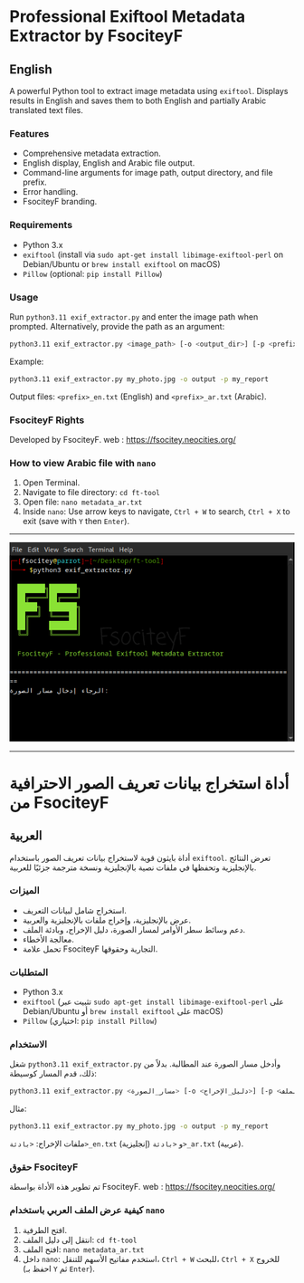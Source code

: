 # Professional Exiftool Metadata Extractor by FsociteyF

## English

A powerful Python tool to extract image metadata using `exiftool`. Displays results in English and saves them to both English and partially Arabic translated text files.

### Features

-   Comprehensive metadata extraction.
-   English display, English and Arabic file output.
-   Command-line arguments for image path, output directory, and file prefix.
-   Error handling.
-   FsociteyF branding.

### Requirements

-   Python 3.x
-   `exiftool` (install via `sudo apt-get install libimage-exiftool-perl` on Debian/Ubuntu or `brew install exiftool` on macOS)
-   `Pillow` (optional: `pip install Pillow`)

### Usage

Run `python3.11 exif_extractor.py` and enter the image path when prompted. Alternatively, provide the path as an argument:

```bash
python3.11 exif_extractor.py <image_path> [-o <output_dir>] [-p <prefix>]
```

Example:

```bash
python3.11 exif_extractor.py my_photo.jpg -o output -p my_report
```

Output files: `<prefix>_en.txt` (English) and `<prefix>_ar.txt` (Arabic).

### FsociteyF Rights

Developed by FsociteyF. 
web : https://fsocitey.neocities.org/

### How to view Arabic file with `nano`

1.  Open Terminal.
2.  Navigate to file directory: `cd ft-tool`
3.  Open file: `nano metadata_ar.txt`
4.  Inside `nano`: Use arrow keys to navigate, `Ctrl + W` to search, `Ctrl + X` to exit (save with `Y` then `Enter`).

---


![وصف الصورة](logo.png)


---
# أداة استخراج بيانات تعريف الصور الاحترافية من FsociteyF

## العربية

أداة بايثون قوية لاستخراج بيانات تعريف الصور باستخدام `exiftool`. تعرض النتائج بالإنجليزية وتحفظها في ملفات نصية بالإنجليزية ونسخة مترجمة جزئيًا للعربية.

### الميزات

-   استخراج شامل لبيانات التعريف.
-   عرض بالإنجليزية، وإخراج ملفات بالإنجليزية والعربية.
-   دعم وسائط سطر الأوامر لمسار الصورة، دليل الإخراج، وبادئة الملف.
-   معالجة الأخطاء.
-   تحمل علامة FsociteyF التجارية وحقوقها.

### المتطلبات

-   Python 3.x
-   `exiftool` (تثبيت عبر `sudo apt-get install libimage-exiftool-perl` على Debian/Ubuntu أو `brew install exiftool` على macOS)
-   `Pillow` (اختياري: `pip install Pillow`)

### الاستخدام

شغل `python3.11 exif_extractor.py` وأدخل مسار الصورة عند المطالبة. بدلاً من ذلك، قدم المسار كوسيطة:

```bash
python3.11 exif_extractor.py <مسار_الصورة> [-o <دليل_الإخراج>] [-p <بادئة_الملف>]
```

مثال:

```bash
python3.11 exif_extractor.py my_photo.jpg -o output -p my_report
```

ملفات الإخراج: `<بادئة>_en.txt` (إنجليزية) و `<بادئة>_ar.txt` (عربية).

### حقوق FsociteyF

تم تطوير هذه الأداة بواسطة FsociteyF.
web : https://fsocitey.neocities.org/

### كيفية عرض الملف العربي باستخدام `nano`

1.  افتح الطرفية.
2.  انتقل إلى دليل الملف: `cd ft-tool`
3.  افتح الملف: `nano metadata_ar.txt`
4.  داخل `nano`: استخدم مفاتيح الأسهم للتنقل، `Ctrl + W` للبحث، `Ctrl + X` للخروج (احفظ بـ `Y` ثم `Enter`).


